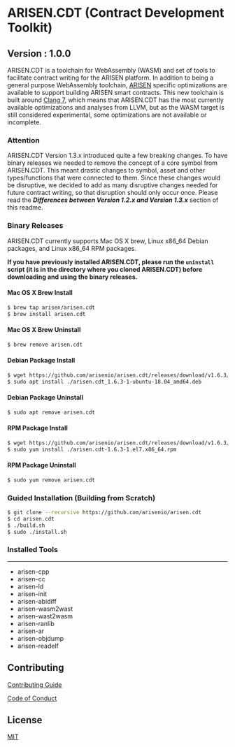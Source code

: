 # ARISEN.CDT (Contract Development Toolkit)
## Version : 1.0.0

ARISEN.CDT is a toolchain for WebAssembly (WASM) and set of tools to facilitate contract writing for the ARISEN platform.  In addition to being a general purpose WebAssembly toolchain, [ARISEN](https://github.com/arisenio/arisen) specific optimizations are available to support building ARISEN smart contracts.  This new toolchain is built around [Clang 7](https://github.com/arisenio/llvm), which means that ARISEN.CDT has the most currently available optimizations and analyses from LLVM, but as the WASM target is still considered experimental, some optimizations are not available or incomplete.

### Attention
ARISEN.CDT Version 1.3.x introduced quite a few breaking changes.  To have binary releases we needed to remove the concept of a core symbol from ARISEN.CDT. This meant drastic changes to symbol, asset and other types/functions that were connected to them. Since these changes would be disruptive, we decided to add as many disruptive changes needed for future contract writing, so that disruption should only occur once. Please read the **_Differences between Version 1.2.x and Version 1.3.x_** section of this readme.

### Binary Releases
ARISEN.CDT currently supports Mac OS X brew, Linux x86_64 Debian packages, and Linux x86_64 RPM packages.

**If you have previously installed ARISEN.CDT, please run the `uninstall` script (it is in the directory where you cloned ARISEN.CDT) before downloading and using the binary releases.**

#### Mac OS X Brew Install
```sh
$ brew tap arisen/arisen.cdt
$ brew install arisen.cdt
```

#### Mac OS X Brew Uninstall
```sh
$ brew remove arisen.cdt
```

#### Debian Package Install
```sh
$ wget https://github.com/arisenio/arisen.cdt/releases/download/v1.6.3/arisen.cdt_1.6.3-1-ubuntu-18.04_amd64.deb
$ sudo apt install ./arisen.cdt_1.6.3-1-ubuntu-18.04_amd64.deb
```

#### Debian Package Uninstall
```sh
$ sudo apt remove arisen.cdt
```

#### RPM Package Install
```sh
$ wget https://github.com/arisenio/arisen.cdt/releases/download/v1.6.3/arisen.cdt-1.6.3-1.el7.x86_64.rpm
$ sudo yum install ./arisen.cdt-1.6.3-1.el7.x86_64.rpm
```

#### RPM Package Uninstall
```sh
$ sudo yum remove arisen.cdt
```

### Guided Installation (Building from Scratch)
```sh
$ git clone --recursive https://github.com/arisenio/arisen.cdt
$ cd arisen.cdt
$ ./build.sh
$ sudo ./install.sh
```

### Installed Tools
---
* arisen-cpp
* arisen-cc
* arisen-ld
* arisen-init
* arisen-abidiff
* arisen-wasm2wast
* arisen-wast2wasm
* arisen-ranlib
* arisen-ar
* arisen-objdump
* arisen-readelf

## Contributing

[Contributing Guide](./CONTRIBUTING.md)

[Code of Conduct](./CONTRIBUTING.md#conduct)

## License

[MIT](./LICENSE)

